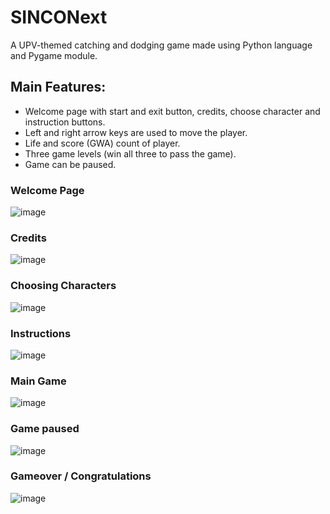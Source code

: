 # SINCONext
A UPV-themed catching and dodging game made using Python language and Pygame module.

## Main Features:
- Welcome page with start and exit button, credits, choose character and instruction buttons.
- Left and right arrow keys are used to move the player.
- Life and score (GWA) count of player.
- Three game levels (win all three to pass the game).
- Game can be paused.

### Welcome Page
![image](https://github.com/Eugocode/SINCONext/assets/65772510/8427a401-20ba-40c1-84a9-99ea6a6b6cb5)

### Credits
![image](https://github.com/Eugocode/SINCONext/assets/65772510/473b7e78-ab05-42b0-b04b-53bd67d7e1d6)

### Choosing Characters
![image](https://github.com/Eugocode/SINCONext/assets/65772510/e9b92eb5-cf3b-4f6f-99f2-25c65fae1560)

### Instructions
![image](https://github.com/Eugocode/SINCONext/assets/65772510/8d130f2a-beea-4c03-a2d6-7a9b536e0d7b)

### Main Game
![image](https://github.com/Eugocode/SINCONext/assets/65772510/256abc6a-625a-4482-895f-0d8faaf96362)

### Game paused
![image](https://github.com/Eugocode/SINCONext/assets/65772510/8f07640e-8450-4832-9df7-e93b27a55f05)

### Gameover / Congratulations
![image](https://github.com/Eugocode/SINCONext/assets/65772510/f6de3f17-d44c-480f-8658-70d57ebb7aa5)

